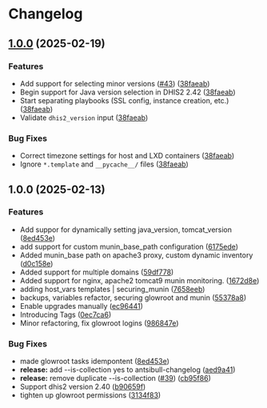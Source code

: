 # Changelog

## [1.0.0](https://github.com/dhis2/dhis2-server-tools/compare/v1.0.0...v1.0.0) (2025-02-19)


### Features

* Add support for selecting minor versions ([#43](https://github.com/dhis2/dhis2-server-tools/issues/43)) ([38faeab](https://github.com/dhis2/dhis2-server-tools/commit/38faeab50ebaa993208cad264b627bd75af6730a))
* Begin support for Java version selection in DHIS2 2.42 ([38faeab](https://github.com/dhis2/dhis2-server-tools/commit/38faeab50ebaa993208cad264b627bd75af6730a))
* Start separating playbooks (SSL config, instance creation, etc.) ([38faeab](https://github.com/dhis2/dhis2-server-tools/commit/38faeab50ebaa993208cad264b627bd75af6730a))
* Validate `dhis2_version` input ([38faeab](https://github.com/dhis2/dhis2-server-tools/commit/38faeab50ebaa993208cad264b627bd75af6730a))


### Bug Fixes

* Correct timezone settings for host and LXD containers ([38faeab](https://github.com/dhis2/dhis2-server-tools/commit/38faeab50ebaa993208cad264b627bd75af6730a))
* Ignore `*.template` and `__pycache__/` files ([38faeab](https://github.com/dhis2/dhis2-server-tools/commit/38faeab50ebaa993208cad264b627bd75af6730a))

## 1.0.0 (2025-02-13)


### Features

* Add suppor for dynamically setting java_version, tomcat_version ([8ed453e](https://github.com/dhis2/dhis2-server-tools/commit/8ed453e05bced638fea84be1a5e472b89a965810))
* add support for custom munin_base_path configuration ([6175ede](https://github.com/dhis2/dhis2-server-tools/commit/6175ede7a0967225e88ca1c62f5396faa6863423))
* Added munin_base path on apache3 proxy, custom dynamic inventory ([d0c158e](https://github.com/dhis2/dhis2-server-tools/commit/d0c158eab83f2a47b996313c544631569d40d546))
* Added support for multiple domains ([59df778](https://github.com/dhis2/dhis2-server-tools/commit/59df778eb51acff11cbdd608182e5520332f01ca))
* Added support for nginx, apache2 tomcat9  munin monitoring. ([1672d8e](https://github.com/dhis2/dhis2-server-tools/commit/1672d8eecb512abb6f7ad7f9bcff79a2321d2f58))
* adding host_vars templates | securing_munin ([7658eeb](https://github.com/dhis2/dhis2-server-tools/commit/7658eeb4e08b19b1d83230f7b858529c3a94f7c5))
* backups, variables refactor, securing glowroot and munin ([55378a8](https://github.com/dhis2/dhis2-server-tools/commit/55378a8fb856e87bfff2b1de035275c84adf2573))
* Enable upgrades manually ([ec96441](https://github.com/dhis2/dhis2-server-tools/commit/ec964415d26823abdf88fb2dd2f000e70ba19066))
* Introducing Tags ([0ec7ca6](https://github.com/dhis2/dhis2-server-tools/commit/0ec7ca66f8c8f8edd023f6efdbfa65d7e69d94a7))
* Minor refactoring, fix glowroot logins ([986847e](https://github.com/dhis2/dhis2-server-tools/commit/986847ea9242a4845b8d9942931d99c02bdce579))


### Bug Fixes

* made glowroot tasks idempontent ([8ed453e](https://github.com/dhis2/dhis2-server-tools/commit/8ed453e05bced638fea84be1a5e472b89a965810))
* **release:** add --is-collection yes to antsibull-changelog ([aed9a41](https://github.com/dhis2/dhis2-server-tools/commit/aed9a4130594b4894881ba880110f5e4655d4626))
* **release:** remove duplicate --is-collection ([#39](https://github.com/dhis2/dhis2-server-tools/issues/39)) ([cb95f86](https://github.com/dhis2/dhis2-server-tools/commit/cb95f86db6446a08efb8e9ceaa58b9c3e496bfcb))
* Support dhis2 version  2.40 ([b90659f](https://github.com/dhis2/dhis2-server-tools/commit/b90659fcf1dfefaf24983cd5c1e493d5b5274594))
* tighten up glowroot permissions ([3134f83](https://github.com/dhis2/dhis2-server-tools/commit/3134f835e3a4446b3bc2b96bcff4f30c5aeac7e7))
